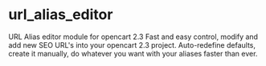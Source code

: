 # url_alias_editor
URL Alias editor module for opencart 2.3
Fast and easy control, modify and add new SEO URL's into your opencart 2.3 project.
Auto-redefine defaults, create it manually, do whatever you want with your aliases faster than ever.
